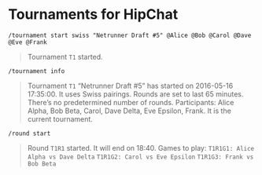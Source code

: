 # Tournaments for HipChat

`/tournament start swiss "Netrunner Draft #5" @Alice @Bob @Carol @Dave @Eve @Frank`
> Tournament `T1` started.

`/tournament info`
> Tournament `T1` “Netrunner Draft #5” has started on 2016-05-16 17:35:00.
> It uses Swiss pairings. Rounds are set to last 65 minutes. There’s no predetermined number of rounds.
> Participants: Alice Alpha, Bob Beta, Carol, Dave Delta, Eve Epsilon, Frank.
> It is the current tournament.

`/round start`
> Round `T1R1` started. It will end on 18:40.
> Games to play:
> `T1R1G1: Alice Alpha vs Dave Delta`
> `T1R1G2: Carol vs Eve Epsilon`
> `T1R1G3: Frank vs Bob Beta`
